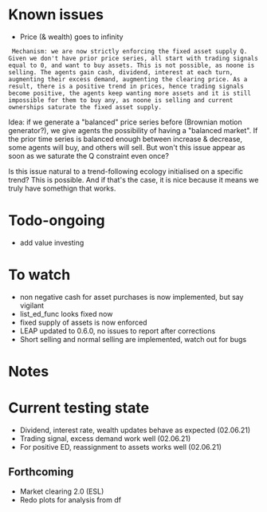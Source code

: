 # Known issues


- Price (& wealth) goes to infinity

``` Mechanism: we are now strictly enforcing the fixed asset supply Q. Given we don't have prior price series, all start with trading signals equal to 0, and want to buy assets. This is not possible, as noone is selling. The agents gain cash, dividend, interest at each turn, augmenting their excess demand, augmenting the clearing price. As a result, there is a positive trend in prices, hence trading signals become positive, the agents keep wanting more assets and it is still impossible for them to buy any, as noone is selling and current ownerships saturate the fixed asset supply.```

Idea: if we generate a "balanced" price series before (Brownian motion generator?), we give agents the possibility of having a "balanced market". If the prior time series is balanced enough between increase & decrease, some agents will buy, and others will sell.
But won't this issue appear as soon as we saturate the Q constraint even once?

Is this issue natural to a trend-following ecology initialised on a specific trend? This is possible. And if that's the case, it is nice because it means we truly have somethign that works.

# Todo-ongoing

- add value investing

# To watch
- non negative cash for asset purchases is now implemented, but say vigilant 
- list_ed_func looks fixed now
- fixed supply of assets is now enforced
- LEAP updated to 0.6.0, no issues to report after corrections
- Short selling and normal selling are implemented, watch out for bugs

# Notes


# Current testing state

- Dividend, interest rate, wealth updates behave as expected (02.06.21)
- Trading signal, excess demand work well (02.06.21)
- For positive ED, reassignment to assets works well (02.06.21)


## Forthcoming

- Market clearing 2.0 (ESL)
- Redo plots for analysis from df
